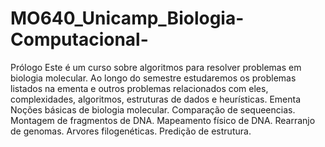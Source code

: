 # MO640_Unicamp_Biologia-Computacional-
Prólogo Este é um curso sobre algoritmos para resolver problemas em biologia molecular.  Ao longo do semestre estudaremos os problemas listados na ementa e outros problemas relacionados com eles, complexidades, algoritmos, estruturas de dados e heurísticas.  Ementa Noções  básicas  de  biologia  molecular.    Comparação  de  sequeencias.    Montagem  de fragmentos de DNA.  Mapeamento físico de DNA.  Rearranjo de genomas. Arvores  filogenéticas. Predição de estrutura.
